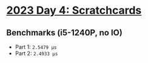 # [2023 Day 4: Scratchcards](https://adventofcode.com/2023/day/4)

## Benchmarks (i5-1240P, no IO)

- Part 1: `2.5479 µs`
- Part 2: `2.4933 µs`
